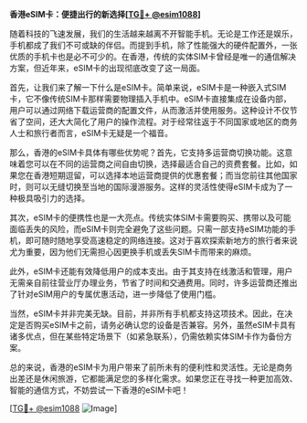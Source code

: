 **香港eSIM卡：便捷出行的新选择[[TG💪+ @esim1088](https://t.me/s/esim1088)]**

随着科技的飞速发展，我们的生活越来越离不开智能手机。无论是工作还是娱乐，手机都成了我们不可或缺的伴侣。而提到手机，除了性能强大的硬件配置外，一张优质的手机卡也是必不可少的。在香港，传统的实体SIM卡曾经是唯一的通信解决方案，但近年来，eSIM卡的出现彻底改变了这一局面。

首先，让我们来了解一下什么是eSIM卡。简单来说，eSIM卡是一种嵌入式SIM卡，它不像传统SIM卡那样需要物理插入手机中。eSIM卡直接集成在设备内部，用户可以通过网络下载运营商的配置文件，从而激活并使用服务。这种设计不仅节省了空间，还大大简化了用户的操作流程。对于经常往返于不同国家或地区的商务人士和旅行者而言，eSIM卡无疑是一个福音。

那么，香港的eSIM卡具体有哪些优势呢？首先，它支持多运营商切换功能。这意味着您可以在不同的运营商之间自由切换，选择最适合自己的资费套餐。比如，如果您在香港短期逗留，可以选择本地运营商提供的优惠套餐；而当您前往其他国家时，则可以无缝切换至当地的国际漫游服务。这样的灵活性使得eSIM卡成为了一种极具吸引力的选择。

其次，eSIM卡的便携性也是一大亮点。传统实体SIM卡需要购买、携带以及可能面临丢失的风险，而eSIM卡则完全避免了这些问题。只需一部支持eSIM功能的手机，即可随时随地享受高速稳定的网络连接。这对于喜欢探索新地方的旅行者来说尤为重要，因为他们无需担心因更换手机或丢失SIM卡而带来的麻烦。

此外，eSIM卡还能有效降低用户的成本支出。由于其支持在线激活和管理，用户无需亲自前往营业厅办理业务，节省了时间和交通费用。同时，许多运营商还推出了针对eSIM用户的专属优惠活动，进一步降低了使用门槛。

当然，eSIM卡并非完美无缺。目前，并非所有手机都支持这项技术。因此，在决定是否购买eSIM卡之前，请务必确认您的设备是否兼容。另外，虽然eSIM卡具有诸多优点，但在某些特定场景下（如紧急联系），仍需依赖实体SIM卡作为备份方案。

总的来说，香港的eSIM卡为用户带来了前所未有的便利性和灵活性。无论是商务出差还是休闲旅游，它都能满足您的多样化需求。如果您正在寻找一种更加高效、智能的通信方式，不妨尝试一下香港的eSIM卡吧！

[[TG💪+ @esim1088](https://t.me/s/esim1088) ![Image](https://i.postimg.cc/4NQfJmqS/Snipaste-2025-05-13-00-14-12.png)]